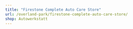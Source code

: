 ```yaml
---
title: "Firestone Complete Auto Care Store"
url: /overland-park/firestone-complete-auto-care-store/
shop: Autowerkstatt
---
```

